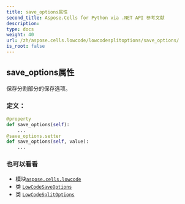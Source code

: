 ```yaml
---
title: save_options属性
second_title: Aspose.Cells for Python via .NET API 参考文献
description:
type: docs
weight: 40
url: /zh/aspose.cells.lowcode/lowcodesplitoptions/save_options/
is_root: false
---
```

## save_options属性

保存分割部分的保存选项。
### 定义：
```python
@property
def save_options(self):
    ...
@save_options.setter
def save_options(self, value):
    ...
```

### 也可以看看
* 模块[`aspose.cells.lowcode`](../../)
* 类 [`LowCodeSaveOptions`](/cells/python-net/zh/aspose.cells.lowcode/lowcodesaveoptions)
* 类 [`LowCodeSplitOptions`](/cells/python-net/zh/aspose.cells.lowcode/lowcodesplitoptions)
